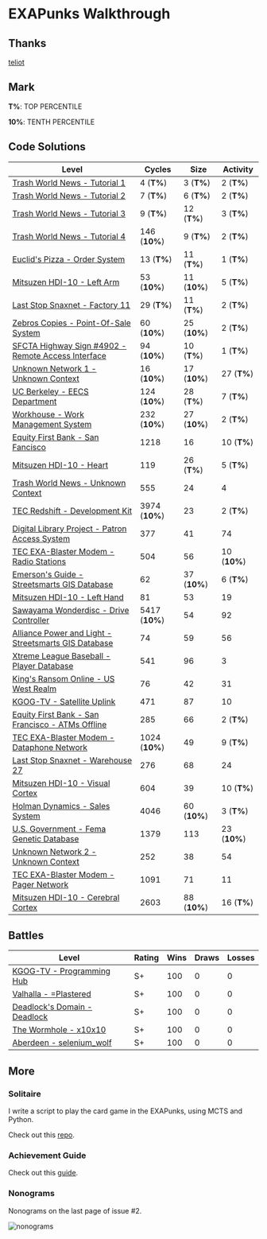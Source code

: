 # EXAPunks Walkthrough

## Thanks

[teliot](https://github.com/teliot)

## Mark

**T%**: TOP PERCENTILE

**10%**: TENTH PERCENTILE

## Code Solutions

| Level | Cycles | Size | Activity |
| - | - | - | - |
| [Trash World News - Tutorial 1](Levels/01-trash-world-news-tutorial-1) | 4 (**T%**) | 3 (**T%**) | 2 (**T%**) |
| [Trash World News - Tutorial 2](Levels/02-trash-world-news-tutorial-2) | 7 (**T%**) | 6 (**T%**) | 2 (**T%**) |
| [Trash World News - Tutorial 3](Levels/03-trash-world-news-tutorial-3) | 9 (**T%**) | 12 (**T%**) | 3 (**T%**) |
| [Trash World News - Tutorial 4](Levels/04-trash-world-news-tutorial-4) | 146 (**10%**) | 9 (**T%**) | 2 (**T%**) |
| [Euclid's Pizza - Order System](Levels/05-euclids-pizza-order-system) | 13 (**T%**) | 11 (**T%**) | 1 (**T%**) |
| [Mitsuzen HDI-10 - Left Arm](Levels/06-mitsuzen-hdi-10-left-arm) | 53 (**10%**) | 11 (**10%**) | 5 (**T%**) |
| [Last Stop Snaxnet - Factory 11](Levels/07-last-stop-snaxnet-factory-11) | 29 (**T%**) | 11 (**T%**) | 2 (**T%**) |
| [Zebros Copies - Point-Of-Sale System](Levels/08-zebros-copies-point-of-sale-system) | 60 (**10%**) | 25 (**10%**) | 2 (**T%**) |
| [SFCTA Highway Sign #4902 - Remote Access Interface](Levels/09-sfcta-highway-sign-4902-remote-access-interface) | 94 (**10%**) | 10 (**T%**) | 1 (**T%**) |
| [Unknown Network 1 - Unknown Context](Levels/10-unknown-network-1-unknown-context) | 16 (**10%**) | 17 (**10%**) | 27 (**T%**) |
| [UC Berkeley - EECS Department](Levels/11-uc-berkeley-eecs-department) | 124 (**10%**) | 28 (**T%**) | 7 (**T%**) |
| [Workhouse - Work Management System](Levels/12-workhouse-work-management-system) | 232 (**10%**) | 27 (**10%**) | 2 (**T%**) |
| [Equity First Bank - San Fancisco](Levels/13-equity-first-bank-san-francisco) | 1218 | 16 | 10 (**T%**) |
| [Mitsuzen HDI-10 - Heart](Levels/14-mitsuzen-hdi-10-heart) | 119 | 26 (**T%**) | 5 (**T%**) |
| [Trash World News - Unknown Context](Levels/15-trash-world-news-unknown-context) | 555 | 24 | 4 |
| [TEC Redshift - Development Kit](Levels/16-tec-redshift-development-kit) | 3974 (**10%**) | 23 | 2 (**T%**) |
| [Digital Library Project - Patron Access System](Levels/17-digital-library-project-patron-access-system) | 377 | 41 | 74 |
| [TEC EXA-Blaster Modem - Radio Stations](Levels/18-tec-exa-blaster-modem-radio-stations) | 504 | 56 | 10 (**10%**) |
| [Emerson's Guide - Streetsmarts GIS Database](Levels/19-emersonsguide-streetsmarts-gis-database) | 62 | 37 (**10%**) | 6 (**T%**) |
| [Mitsuzen HDI-10 - Left Hand](Levels/20-mitsuzen-hdi-10-left-hand) | 81 | 53 | 19 |
| [Sawayama Wonderdisc - Drive Controller](Levels/21-sawayama-wonderdisc-drive-controller) | 5417 (**10%**) | 54 | 92 |
| [Alliance Power and Light - Streetsmarts GIS Database](Levels/22-alliance-power-and-light-streetsmarts-gis-database) | 74 | 59 | 56 |
| [Xtreme League Baseball - Player Database](Levels/23-xtreme-league-baseball-player-database) | 541 | 96 | 3 |
| [King's Ransom Online - US West Realm](Levels/24-kings-ransom-online-us-west-realm) | 76 | 42 | 31 |
| [KGOG-TV - Satellite Uplink](Levels/25-kgog-tv-satellite-uplink) | 471 | 87 | 10 |
| [Equity First Bank - San Francisco - ATMs Offline](Levels/26-equity-first-bank-san-francisco-atms-offline) | 285 | 66 | 2 (**T%**) |
| [TEC EXA-Blaster Modem - Dataphone Network](Levels/27-tec-exa-blaster-modem-dataphone-network) | 1024 (**10%**) | 49 | 9 (**T%**) |
| [Last Stop Snaxnet - Warehouse 27](Levels/28-last-stop-snaxnet-warehouse-27) | 276 | 68 | 24 |
| [Mitsuzen HDI-10 - Visual Cortex](Levels/29-mitsuzen-hdi-10-visual-cortex) | 604 | 39 | 10 (**T%**) |
| [Holman Dynamics - Sales System](Levels/30-holman-dynamics-sales-system) | 4046 | 60 (**10%**) | 3 (**T%**) |
| [U.S. Government - Fema Genetic Database](Levels/31-us-government-fema-genetic-database) | 1379 | 113 | 23 (**10%**) |
| [Unknown Network 2 - Unknown Context](Levels/32-unknown-network-2-unknown-context) | 252 | 38 | 54 |
| [TEC EXA-Blaster Modem - Pager Network](Levels/33-tec-exa-blaster-modem-pager-network) | 1091 | 71 | 11 |
| [Mitsuzen HDI-10 - Cerebral Cortex](Levels/34-mitsuzen-hdi-10-cerebal-cortex) | 2603 | 88 (**10%**) | 16 (**T%**) |

## Battles

| Level                                                        | Rating | Wins | Draws | Losses |
| ------------------------------------------------------------ | ------ | ---- | ----- | ------ |
| [KGOG-TV - Programming Hub](Battles/01-kgog-tv-programming-hub) | S+     | 100  | 0     | 0      |
| [Valhalla - =Plastered](Battles/02-valhalla-plastered)       | S+     | 100  | 0     | 0      |
| [Deadlock's Domain - Deadlock](Battles/03-deadlocks-domain-deadlock) | S+     | 100  | 0     | 0      |
| [The Wormhole - x10x10](Battles/04-the-wormhole-x10x10x)     | S+     | 100  | 0     | 0      |
| [Aberdeen - selenium_wolf](Battles/05-aberdeen-selenium_wolf) | S+     | 100  | 0     | 0      |

## More

### Solitaire

I write a script to play the card game in the EXAPunks, using MCTS and Python.

Check out this [repo](https://github.com/Seraphli/EXAPunksCardGame).

### Achievement Guide

Check out this [guide](Achievement.md).

### Nonograms

Nonograms on the last page of issue #2.

![nonograms](nonograms.jpg)
